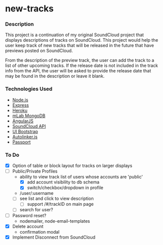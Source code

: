 # new-tracks

### Description

This project is a continuation of my original SoundCloud project that displays descriptions of tracks on SoundCloud. This project would help the user keep track of new tracks that will be released in the future that have previews posted on SoundCloud.

From the description of the preview track, the user can add the track to a list of other upcoming tracks. If the release date is not included in the track info from the API, the user will be asked to provide the release date that may be found in the description or leave it blank.

### Technologies Used
- [Node.js](https://nodejs.org)
- [Express](https://expressjs.com)
- [Heroku](https://heroku.com)
- [mLab MongoDB](https://mlab.com)
- [AngularJS](https://angularjs.org)
- [SoundCloud API](https://developers.soundcloud.com)
- [UI Bootstrap](https://angular-ui.github.io/bootstrap/)
- [Autolinker.js](https://github.com/gregjacobs/Autolinker.js)
- [Passport](http://passportjs.org)

### To Do
- [x] Option of table or block layout for tracks on larger displays
- [ ] Public/Private Profiles
  - ability to view track list of users whose accounts are 'public'
    - [x] add account visibility to db schema
    - [x] switch/checkbox/dropdown in profile
  - /user/:username
  - [ ] see list and click to view description
    - [ ] support /#/trackID on main page
  - [ ] search for user?
- [ ] Password reset?
  - nodemailer, node-email-templates
- [x] Delete account
  - confirmation modal
- [x] Implement Disconnect from SoundCloud
